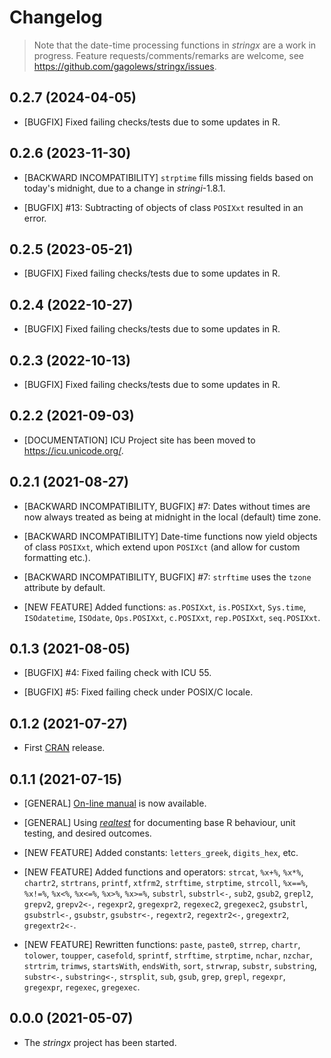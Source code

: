 # Changelog

> Note that the date-time processing functions in *stringx* are a work
> in progress. Feature requests/comments/remarks are welcome,
> see <https://github.com/gagolews/stringx/issues>.


## 0.2.7 (2024-04-05)

* [BUGFIX] Fixed failing checks/tests due to some updates in R.



## 0.2.6 (2023-11-30)

* [BACKWARD INCOMPATIBILITY] `strptime` fills missing fields based
    on today's midnight, due to a change in *stringi*-1.8.1.

* [BUGFIX] #13: Subtracting of objects of class `POSIXxt` resulted in an error.


## 0.2.5 (2023-05-21)

* [BUGFIX] Fixed failing checks/tests due to some updates in R.


## 0.2.4 (2022-10-27)

* [BUGFIX] Fixed failing checks/tests due to some updates in R.


## 0.2.3 (2022-10-13)

* [BUGFIX] Fixed failing checks/tests due to some updates in R.


## 0.2.2 (2021-09-03)

* [DOCUMENTATION] ICU Project site has been moved to <https://icu.unicode.org/>.


## 0.2.1 (2021-08-27)

* [BACKWARD INCOMPATIBILITY, BUGFIX] #7: Dates without times are now always
    treated as being at midnight in the local (default) time zone.

* [BACKWARD INCOMPATIBILITY] Date-time functions now yield objects
    of class `POSIXxt`, which extend upon `POSIXct` (and allow for custom
    formatting etc.).

* [BACKWARD INCOMPATIBILITY, BUGFIX] #7: `strftime` uses the `tzone` attribute
    by default.

* [NEW FEATURE] Added functions: `as.POSIXxt`, `is.POSIXxt`,
    `Sys.time`, `ISOdatetime`, `ISOdate`, `Ops.POSIXxt`,
    `c.POSIXxt`, `rep.POSIXxt`, `seq.POSIXxt`.


## 0.1.3 (2021-08-05)

* [BUGFIX] #4: Fixed failing check with ICU 55.

* [BUGFIX] #5: Fixed failing check under POSIX/C locale.


## 0.1.2 (2021-07-27)

* First [CRAN](https://cran.r-project.org/package=stringx) release.


## 0.1.1 (2021-07-15)

* [GENERAL] [On-line manual](https://stringx.gagolewski.com/) is now available.

* [GENERAL] Using [*realtest*](https://realtest.gagolewski.com/)
  for documenting base R behaviour, unit testing, and desired outcomes.

* [NEW FEATURE] Added constants: `letters_greek`, `digits_hex`, etc.

* [NEW FEATURE] Added functions and operators:
  `strcat`, `%x+%`, `%x*%`,
  `chartr2`, `strtrans`,
  `printf`,
  `xtfrm2`,
  `strftime`, `strptime`,
  `strcoll`, `%x==%`, `%x!=%`, `%x<%`, `%x<=%`, `%x>%`, `%x>=%`,
  `substrl`, `substrl<-`,
  `sub2`, `gsub2`,
  `grepl2`, `grepv2`, `grepv2<-`,
  `regexpr2`, `gregexpr2`,
  `regexec2`, `gregexec2`,
  `gsubstrl`, `gsubstrl<-`,
  `gsubstr`, `gsubstr<-`,
  `regextr2`, `regextr2<-`,
  `gregextr2`, `gregextr2<-`.

* [NEW FEATURE] Rewritten functions:
  `paste`, `paste0`,
  `strrep`,
  `chartr`, `tolower`, `toupper`, `casefold`,
  `sprintf`,
  `strftime`, `strptime`,
  `nchar`, `nzchar`,
  `strtrim`,
  `trimws`,
  `startsWith`, `endsWith`,
  `sort`,
  `strwrap`,
  `substr`, `substring`, `substr<-`,  `substring<-`,
  `strsplit`,
  `sub`, `gsub`,
  `grep`, `grepl`,
  `regexpr`, `gregexpr`,
  `regexec`, `gregexec`.


## 0.0.0 (2021-05-07)

* The *stringx* project has been started.
